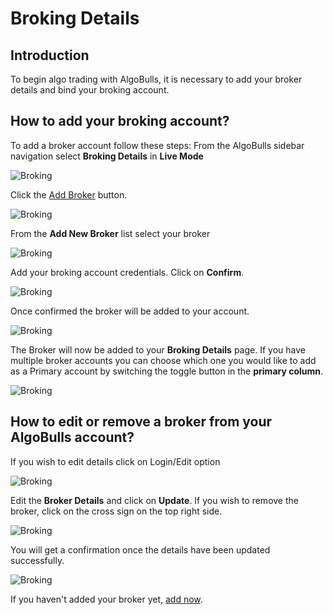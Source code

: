 # Broking Details

## Introduction
To begin algo trading with AlgoBulls, it is necessary to add your broker details and bind your broking account. 

## How to add your broking account? 

To add a broker account follow these steps: 
From the AlgoBulls sidebar navigation select **Broking Details** in **Live Mode**

![Broking](imgs/broker_details.png)

Click the <a href="https://app.algobulls.com/broking?addBroker=true">Add Broker</a> button. 

![Broking](imgs/add_broker.png)

From the **Add New Broker** list select your broker

![Broking](imgs/select_broker.png)

Add your broking account credentials. Click on **Confirm**.

![Broking](imgs/broker4.png)


Once confirmed the broker will be added to your account.

![Broking](imgs/broker_added.png)

The Broker will now be added to your **Broking Details** page. If you have multiple broker accounts you can choose which one you would like to add as a Primary account by switching the toggle button in the **primary column**.

![Broking](imgs/primary_broker.png)

## How to edit or remove a broker from your AlgoBulls account?

If you wish to edit details click on Login/Edit option

![Broking](imgs/login_edit_broker_details.png)

Edit the **Broker Details** and click on **Update**. If you wish to remove the broker, click on the cross sign on the top right side.

![Broking](imgs/update_broker_details.png)

You will get a confirmation once the details have been updated successfully.

![Broking](imgs/update_broker_details_success.png)

If you haven't added your broker yet, <a href="https://app.algobulls.com/broking?addBroker=true">add now</a>.